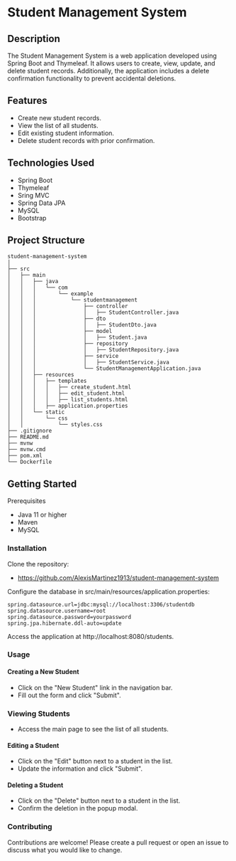 # Student Management System

## Description

The Student Management System is a web application developed using Spring Boot and Thymeleaf. It allows users to create, view, update, and delete student records. Additionally, the application includes a delete confirmation functionality to prevent accidental deletions.

## Features

- Create new student records.
- View the list of all students.
- Edit existing student information.
- Delete student records with prior confirmation.

## Technologies Used

- Spring Boot
- Thymeleaf
- Sring MVC
- Spring Data JPA
- MySQL
- Bootstrap
  
 ## Project Structure

```plaintext
student-management-system
│
├── src
│   ├── main
│   │   ├── java
│   │   │   └── com
│   │   │       └── example
│   │   │           └── studentmanagement
│   │   │               ├── controller
│   │   │               │   ├── StudentController.java
│   │   │               ├── dto
│   │   │               │   ├── StudentDto.java
│   │   │               ├── model
│   │   │               │   ├── Student.java
│   │   │               ├── repository
│   │   │               │   ├── StudentRepository.java
│   │   │               ├── service
│   │   │               │   ├── StudentService.java
│   │   │               └── StudentManagementApplication.java
│   │   ├── resources
│   │   │   ├── templates
│   │   │   │   ├── create_student.html
│   │   │   │   ├── edit_student.html
│   │   │   │   ├── list_students.html
│   │   │   ├── application.properties
│   │   └── static
│   │       └── css
│   │           └── styles.css
├── .gitignore
├── README.md
├── mvnw
├── mvnw.cmd
├── pom.xml
└── Dockerfile
```
## Getting Started
Prerequisites
- Java 11 or higher
- Maven
- MySQL
### Installation
Clone the repository:
- https://github.com/AlexisMartinez1913/student-management-system


Configure the database in src/main/resources/application.properties:
```plaintext
spring.datasource.url=jdbc:mysql://localhost:3306/studentdb
spring.datasource.username=root
spring.datasource.password=yourpassword
spring.jpa.hibernate.ddl-auto=update
```
Access the application at http://localhost:8080/students.
### Usage
#### Creating a New Student
- Click on the "New Student" link in the navigation bar.
- Fill out the form and click "Submit".
### Viewing Students
- Access the main page to see the list of all students.
#### Editing a Student
- Click on the "Edit" button next to a student in the list.
- Update the information and click "Submit".
#### Deleting a Student
- Click on the "Delete" button next to a student in the list.
- Confirm the deletion in the popup modal.
### Contributing
Contributions are welcome! Please create a pull request or open an issue to discuss what you would like to change.
